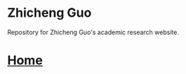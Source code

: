 # Zhicheng Guo
Repository for Zhicheng Guo's academic research website.
# [Home](http://jerrryguo.github.io/zhicheng-guo/)
